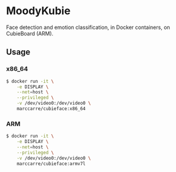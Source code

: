 # MoodyKubie

Face detection and emotion classification, in Docker containers, on CubieBoard (ARM).

## Usage

### x86_64

```bash
$ docker run -it \
    -e DISPLAY \
    --net=host \
    --privileged \
    -v /dev/video0:/dev/video0 \
    marccarre/cubieface:x86_64
```

### ARM

```bash
$ docker run -it \
    -e DISPLAY \
    --net=host \
    --privileged \
    -v /dev/video0:/dev/video0 \
    marccarre/cubieface:armv7l
```
